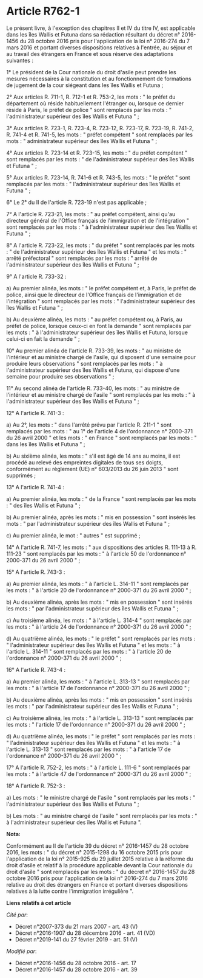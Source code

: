 # Article R762-1

Le présent livre, à l'exception des chapitres II et IV du titre IV, est applicable dans les îles Wallis et Futuna dans sa
rédaction résultant du décret n° 2016-1456 du 28 octobre 2016 pris pour l'application de la loi n° 2016-274 du 7 mars 2016 et
portant diverses dispositions relatives à l'entrée, au séjour et au travail des étrangers en France et sous réserve des
adaptations suivantes : 

1° Le président de la Cour nationale du droit d'asile peut prendre les mesures nécessaires à la constitution et au
fonctionnement de formations de jugement de la cour siégeant dans les îles Wallis et Futuna ; 

2° Aux articles R. 711-1, R. 712-1 et R. 753-2, les mots : " le préfet du département où réside habituellement l'étranger ou,
lorsque ce dernier réside à Paris, le préfet de police " sont remplacés par les mots : " l'administrateur supérieur des îles
Wallis et Futuna " ; 

3° Aux articles R. 723-1, R. 723-4, R. 723-12, R. 723-17, R. 723-19, R. 741-2, R. 741-4 et R. 741-5, les mots : " préfet
compétent " sont remplacés par les mots : " administrateur supérieur des îles Wallis et Futuna " ; 

4° Aux articles R. 723-14 et R. 723-15, les mots : " du préfet compétent " sont remplacés par les mots : " de
l'administrateur supérieur des îles Wallis et Futuna " ; 

5° Aux articles R. 723-14, R. 741-6 et R. 743-5, les mots : " le préfet " sont remplacés par les mots : " l'administrateur
supérieur des îles Wallis et Futuna " ; 

6° Le 2° du II de l'article R. 723-19 n'est pas applicable ; 

7° A l'article R. 723-21, les mots : " au préfet compétent, ainsi qu'au directeur général de l'Office français de
l'immigration et de l'intégration " sont remplacés par les mots : " à l'administrateur supérieur des îles Wallis et Futuna
" ; 

8° A l'article R. 723-22, les mots : " du préfet " sont remplacés par les mots : " de l'administrateur supérieur des îles
Wallis et Futuna " et les mots : " arrêté préfectoral " sont remplacés par les mots : " arrêté de l'administrateur supérieur
des îles Wallis et Futuna " ; 

9° A l'article R. 733-32 : 

a) Au premier alinéa, les mots : " le préfet compétent et, à Paris, le préfet de police, ainsi que le directeur de l'Office
français de l'immigration et de l'intégration " sont remplacés par les mots : " l'administrateur supérieur des îles Wallis et
Futuna " ; 

b) Au deuxième alinéa, les mots : " au préfet compétent ou, à Paris, au préfet de police, lorsque ceux-ci en font la demande
" sont remplacés par les mots : " à l'administrateur supérieur des îles Wallis et Futuna, lorsque celui-ci en fait la demande
" ; 

10° Au premier alinéa de l'article R. 733-39, les mots : " au ministre de l'intérieur et au ministre chargé de l'asile, qui
disposent d'une semaine pour produire leurs observations " sont remplacés par les mots : " à l'administrateur supérieur des
îles Wallis et Futuna, qui dispose d'une semaine pour produire ses observations " ; 

11° Au second alinéa de l'article R. 733-40, les mots : " au ministre de l'intérieur et au ministre chargé de l'asile " sont
remplacés par les mots : " à l'administrateur supérieur des îles Wallis et Futuna " ; 

12° A l'article R. 741-3 : 

a) Au 2°, les mots : " dans l'arrêté prévu par l'article R. 211-1 " sont remplacés par les mots : " au 1° de l'article 4 de
l'ordonnance n° 2000-371 du 26 avril 2000 " et les mots : " en France " sont remplacés par les mots : " dans les îles Wallis
et Futuna " ; 

b) Au sixième alinéa, les mots : " s'il est âgé de 14 ans au moins, il est procédé au relevé des empreintes digitales de tous
ses doigts, conformément au règlement (UE) n° 603/2013 du 26 juin 2013 " sont supprimés ; 

13° A l'article R. 741-4 : 

a) Au premier alinéa, les mots : " de la France " sont remplacés par les mots : " des îles Wallis et Futuna " ; 

b) Au premier alinéa, après les mots : " mis en possession " sont insérés les mots : " par l'administrateur supérieur des
îles Wallis et Futuna " ; 

c) Au premier alinéa, le mot : " autres " est supprimé ; 

14° A l'article R. 741-7, les mots : " aux dispositions des articles R. 111-13 à R. 111-23 " sont remplacés par les mots : "
à l'article 50 de l'ordonnance n° 2000-371 du 26 avril 2000 " ; 

15° A l'article R. 743-3 : 

a) Au premier alinéa, les mots : " à l'article L. 314-11 " sont remplacés par les mots : " à l'article 20 de l'ordonnance n°
2000-371 du 26 avril 2000 " ; 

b) Au deuxième alinéa, après les mots : " mis en possession " sont insérés les mots : " par l'administrateur supérieur des
îles Wallis et Futuna " ; 

c) Au troisième alinéa, les mots : " à l'article L. 314-4 " sont remplacés par les mots : " à l'article 24 de l'ordonnance n°
2000-371 du 26 avril 2000 " ; 

d) Au quatrième alinéa, les mots : " le préfet " sont remplacés par les mots : " l'administrateur supérieur des îles Wallis
et Futuna " et les mots : " à l'article L. 314-11 " sont remplacés par les mots : " à l'article 20 de l'ordonnance n°
2000-371 du 26 avril 2000 " ; 

16° A l'article R. 743-4 : 

a) Au premier alinéa, les mots : " à l'article L. 313-13 " sont remplacés par les mots : " à l'article 17 de l'ordonnance n°
2000-371 du 26 avril 2000 " ; 

b) Au deuxième alinéa, après les mots : " mis en possession " sont insérés les mots : " par l'administrateur supérieur des
îles Wallis et Futuna " ; 

c) Au troisième alinéa, les mots : " à l'article L. 313-13 " sont remplacés par les mots : " l'article 17 de l'ordonnance n°
2000-371 du 26 avril 2000 " ; 

d) Au quatrième alinéa, les mots : " le préfet " sont remplacés par les mots : " l'administrateur supérieur des îles Wallis
et Futuna " et les mots : " à l'article L. 313-13 " sont remplacés par les mots : " à l'article 17 de l'ordonnance n°
2000-371 du 26 avril 2000 " ; 

17° A l'article R. 752-2, les mots : " à l'article L. 111-6 " sont remplacés par les mots : " à l'article 47 de l'ordonnance
n° 2000-371 du 26 avril 2000 " ; 

18° A l'article R. 752-3 : 

a) Les mots : " le ministre chargé de l'asile " sont remplacés par les mots : " l'administrateur supérieur des îles Wallis et
Futuna " ; 

b) Les mots : " au ministre chargé de l'asile " sont remplacés par les mots : " à l'administrateur supérieur des îles Wallis
et Futuna ".

**Nota:**

Conformément au II de l'article 39 du décret n° 2016-1457 du 28 octobre 2016, les mots : " du décret n° 2015-1298 du 16
octobre 2015 pris pour l'application de la loi n° 2015-925 du 29 juillet 2015 relative à la réforme du droit d'asile et
relatif à la procédure applicable devant la Cour nationale du droit d'asile " sont remplacés par les mots : " du décret n°
2016-1457 du 28 octobre 2016 pris pour l'application de la loi n° 2016-274 du 7 mars 2016 relative au droit des étrangers en
France et portant diverses dispositions relatives à la lutte contre l'immigration irrégulière ".

**Liens relatifs à cet article**

_Cité par_:

  - Décret n°2007-373 du 21 mars 2007 - art. 43 (V)
  - Décret n°2016-1907 du 28 décembre 2016 - art. 41 (VD)
  - Décret n°2019-141 du 27 février 2019 - art. 51 (V)

_Modifié par_:

  - Décret n°2016-1456 du 28 octobre 2016 - art. 17
  - Décret n°2016-1457 du 28 octobre 2016 - art. 39
